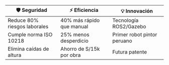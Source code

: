 | **🛡️ Seguridad** | **⚡ Eficiencia** | **💡 Innovación** |
|-------------------|-------------------|-------------------|
| Reduce 80% riesgos laborales | 40% más rápido que manual | Tecnología ROS2/Gazebo |
| Cumple norma ISO 10218 | 25% menos desperdicio | Primer robot pintor peruano |
| Elimina caídas de altura | Ahorro de S/15k por obra | Futura patente |
